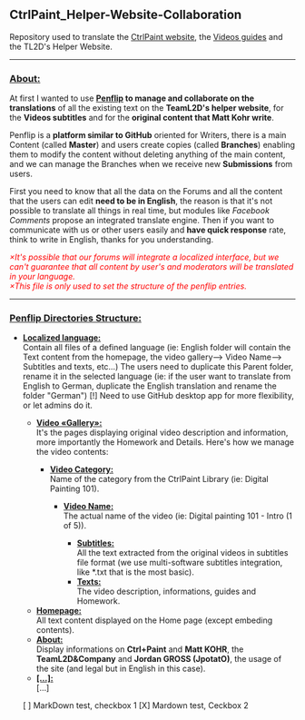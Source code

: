 <h2>CtrlPaint_Helper-Website-Collaboration</h2>
Repository used to translate the <a href="http://ctrlpaint.com">CtrlPaint website</a>, the <a href="http://ctrlpaint.com/library">Videos guides</a> and the TL2D's Helper Website.
<hr/>
<h3><u>About:</u></h3>
At first I wanted to use <strong><a href="http//penflip.com">Penflip</a> to manage and collaborate on the translations</strong> of all the existing text on the <strong>TeamL2D's helper website</strong>, for the <strong>Videos subtitles</strong> and for the <strong>original content that Matt Kohr write</strong>.

Penflip is a <strong>platform similar to GitHub</strong> oriented for Writers, there is a main Content (called <strong>Master</strong>) and users create copies (called <strong>Branches</strong>) enabling them to modify the content without deleting anything of the main content, and we can manage the Branches when we receive new <strong>Submissions</strong> from users.

First you need to know that all the data on the Forums and all the content that the users can edit <strong>need to be in English</strong>, the reason is that it's not possible to translate all things in real time, but modules like <em>Facebook Comments</em> propose an integrated translate engine.
Then if you want to communicate with us or other users easily and <strong>have quick response</strong> rate, think to write in English, thanks for you understanding.

<em style="color:red">×It's possible that our forums will integrate a localized interface, but we can't guarantee that all content by user's and moderators will be translated in your language.<br/>
×This file is only used to set the structure of the penflip entries.</em>
<hr/>
<h3><u>Penflip Directories Structure:</u></h3>
<ul><li><strong><u>Localized language:</u></strong><br/>
  Contain all files of a defined language (ie: English folder will contain the Text content from the homepage, the video gallery--> Video Name--> Subtitles and texts, etc…)
  The users need to duplicate this Parent folder, rename it in the selected language (ie: if the user want to translate from English to German, duplicate the English translation and rename the folder "German") [!] Need to use GitHub desktop app for more flexibility, or let admins do it.</li>
<ul><li><strong><u>Video «Gallery»:</u></strong><br/>
It's the pages displaying original video description and information, more importantly the Homework and Details.
Here's how we manage the video contents:</li>
<ul><li><strong><u>Video Category:</u></strong><br/>
Name of the category from the CtrlPaint Library (ie: Digital Painting 101).</li>
<ul><li><strong><u>Video Name:</u></strong><br/>
The actual name of the video (ie: Digital painting 101 - Intro (1 of 5)).</li>
<ul><li><strong><u>Subtitles:</u></strong><br/>
All the text extracted from the original videos in subtitles file format (we use multi-software subtitles integration, like *.txt that is the most basic).</li>
<li><strong><u>Texts:</u></strong><br/>
The video description, informations, guides and Homework.</li></ul></ul></ul>
<li><strong><u>Homepage:</u></strong><br/>
All text content displayed on the Home page (except embeding contents).<br/>
<li><strong><u>About:</u></strong><br/>
Display informations on <strong>Ctrl+Paint</strong> and <strong>Matt KOHR</strong>, the <strong>TeamL2D&Company</strong> and <strong>Jordan GROSS (JpotatO)</strong>, the usage of the site (and legal but in English in this case).</li>
<li><strong><u>[…]:</u></strong><br/>
[…]</li></ul>

 [ ] MarkDown test, checkbox 1
 [X] Mardown test, Ceckbox 2
